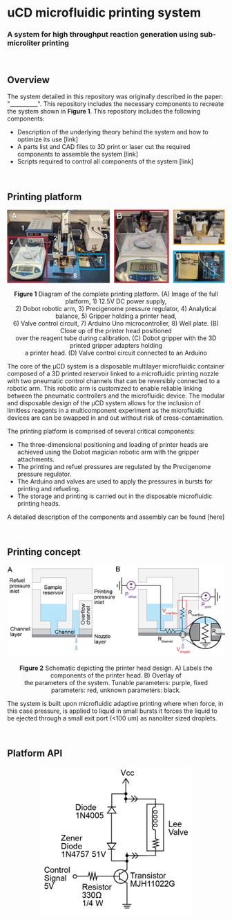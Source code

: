 # uCD microfluidic printing system
### A system for high throughput reaction generation using sub-microliter printing

<br/>

## Overview
The system detailed in this repository was originally described in the paper: "__________". This repository includes the necessary components to recreate the system shown in **Figure 1**. This repository includes the following components:
* Description of the underlying theory behind the system and how to optimize its use [link]
* A parts list and CAD files to 3D print or laser cut the required components to assemble the system [link]
* Scripts required to control all components of the system [link]

<br/>

## Printing platform

<p align="center">
  <img src="./Images/printing_platform_overview.png?raw=true" title="uCD printing system">
</p>

<p align="center">
  <strong>Figure 1</strong> Diagram of the complete printing platform. (A) Image of the full platform, 1) 12.5V DC power supply, <br>2) Dobot robotic arm, 3) Precigenome pressure regulator, 4) Analytical balance, 5) Gripper holding a printer head, <br>6) Valve control circuit, 7) Arduino Uno microcontroller, 8) Well plate. (B) Close up of the printer head positioned <br>over the reagent tube during calibration. (C) Dobot gripper with the 3D printed gripper adapters holding <br>a printer head. (D) Valve control circuit connected to an Arduino
</p>

The core of the μCD system is a disposable multilayer microfluidic container composed of a 3D printed reservoir linked to a microfluidic printing nozzle with two pneumatic control channels that can be reversibly connected to a robotic arm. This robotic arm is customized to enable reliable linking between the pneumatic controllers and the microfluidic device. The modular and disposable design of the μCD system allows for the inclusion of limitless reagents in a multicomponent experiment as the microfluidic devices are can be swapped in and out without risk of cross-contamination.

The printing platform is comprised of several critical components:
* The three-dimensional positioning and loading of printer heads are achieved using the Dobot magician robotic arm with the gripper attachments. 
* The printing and refuel pressures are regulated by the Precigenome pressure regulator. 
* The Arduino and valves are used to apply the pressures in bursts for printing and refueling.
* The storage and printing is carried out in the disposable microfluidic printing heads.

A detailed description of the components and assembly can be found [here]

<br/>

## Printing concept

<p align="center">
  <img src="./Images/printer_head_design.png" width="800" title="Printer head design">
</p>

<p align="center">
  <strong>Figure 2</strong> Schematic depicting the printer head design. A) Labels the components of the printer head. B) Overlay of <br>the parameters of the system. Tunable parameters: purple, fixed parameters: red, unknown parameters: black.
</p>

The system is built upon microfluidic adaptive printing where when force, in this case pressure, is applied to liquid in small bursts it forces the liquid to be ejected through a small exit port (<100 um) as nanoliter sized droplets. 

<br/>

## Platform API

<p align="center">
  <img src="./Images/valve_control_circuit.png?raw=true" width="350" title="Valve control circuit">
</p>

